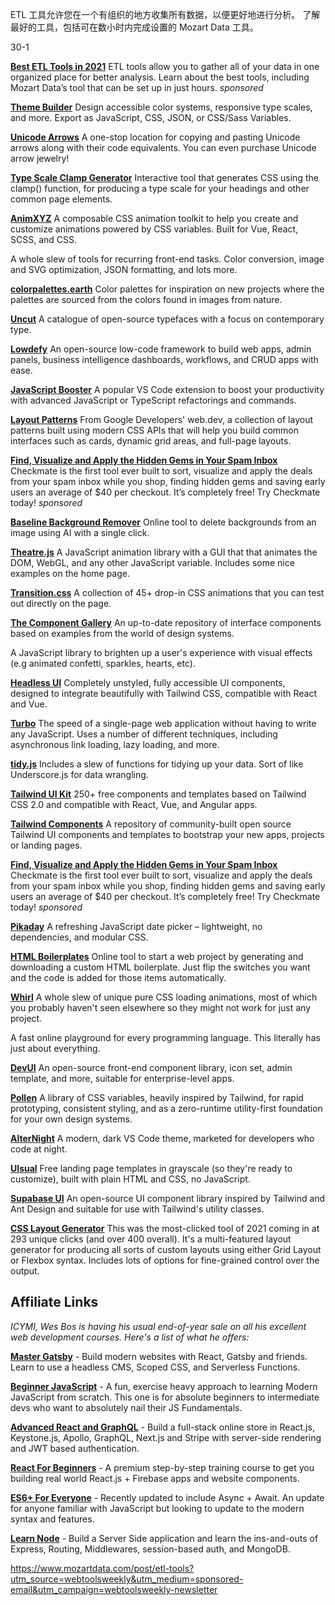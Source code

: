 ETL 工具允许您在一个有组织的地方收集所有数据，以便更好地进行分析。 了解最好的工具，包括可在数小时内完成设置的 Mozart Data 工具。

30-1

[**Best ETL Tools in 2021**](https://webtoolsweekly.us5.list-manage.com/track/click?u=ea228d7061e8bbfa8639666ad&id=2b766a62e7&e=c0e7b7b73a)
ETL tools allow you to gather all of your data in one organized place for better analysis. Learn about the best tools, including Mozart Data’s tool that can be set up in just hours. *sponsored* 

[**Theme Builder**](https://webtoolsweekly.us5.list-manage.com/track/click?u=ea228d7061e8bbfa8639666ad&id=3a9e4a688e&e=c0e7b7b73a)
Design accessible color systems, responsive type scales, and more. Export as JavaScript, CSS, JSON, or CSS/Sass Variables.

[**Unicode Arrows**](https://webtoolsweekly.us5.list-manage.com/track/click?u=ea228d7061e8bbfa8639666ad&id=e0c4db32eb&e=c0e7b7b73a)
A one-stop location for copying and pasting Unicode arrows along with their code equivalents. You can even purchase Unicode arrow jewelry!

[**Type Scale Clamp Generator**](https://webtoolsweekly.us5.list-manage.com/track/click?u=ea228d7061e8bbfa8639666ad&id=9b0995a842&e=c0e7b7b73a)
Interactive tool that generates CSS using the clamp() function, for producing a type scale for your headings and other common page elements.

[**AnimXYZ**](https://webtoolsweekly.us5.list-manage.com/track/click?u=ea228d7061e8bbfa8639666ad&id=d1d65a4494&e=c0e7b7b73a)
A composable CSS animation toolkit to help you create and customize animations powered by CSS variables. Built for Vue, React, SCSS, and CSS.


A whole slew of tools for recurring front-end tasks. Color conversion, image and SVG optimization, JSON formatting, and lots more.

[**colorpalettes.earth**](https://webtoolsweekly.us5.list-manage.com/track/click?u=ea228d7061e8bbfa8639666ad&id=65591a77af&e=c0e7b7b73a)
Color palettes for inspiration on new projects where the palettes are sourced from the colors found in images from nature.

[**Uncut**](https://webtoolsweekly.us5.list-manage.com/track/click?u=ea228d7061e8bbfa8639666ad&id=07ba980384&e=c0e7b7b73a)
A catalogue of open-source typefaces with a focus on contemporary type.

[**Lowdefy**](https://webtoolsweekly.us5.list-manage.com/track/click?u=ea228d7061e8bbfa8639666ad&id=6eb8967b32&e=c0e7b7b73a)
An open-source low-code framework to build web apps, admin panels, business intelligence dashboards, workflows, and CRUD apps with ease.

[**JavaScript Booster**](https://webtoolsweekly.us5.list-manage.com/track/click?u=ea228d7061e8bbfa8639666ad&id=e1705a3b21&e=c0e7b7b73a)
A popular VS Code extension to boost your productivity with advanced JavaScript or TypeScript refactorings and commands.

[**Layout Patterns**](https://webtoolsweekly.us5.list-manage.com/track/click?u=ea228d7061e8bbfa8639666ad&id=24cfdc5be4&e=c0e7b7b73a)
From Google Developers' web.dev, a collection of layout patterns built using modern CSS APIs that will help you build common interfaces such as cards, dynamic grid areas, and full-page layouts.

[**Find, Visualize and Apply the Hidden Gems in Your Spam Inbox**](https://webtoolsweekly.us5.list-manage.com/track/click?u=ea228d7061e8bbfa8639666ad&id=6cceaf1346&e=c0e7b7b73a)
Checkmate is the first tool ever built to sort, visualize and apply the deals from your spam inbox while you shop, finding hidden gems and saving early users an average of $40 per checkout. It’s completely free! Try Checkmate today! *sponsored* 

[**Baseline Background Remover**](https://webtoolsweekly.us5.list-manage.com/track/click?u=ea228d7061e8bbfa8639666ad&id=3513aa7d7b&e=c0e7b7b73a)
Online tool to delete backgrounds from an image using AI with a single click.

[**Theatre.js**](https://webtoolsweekly.us5.list-manage.com/track/click?u=ea228d7061e8bbfa8639666ad&id=5f3a50f96a&e=c0e7b7b73a)
A JavaScript animation library with a GUI that that animates the DOM, WebGL, and any other JavaScript variable. Includes some nice examples on the home page.

[**Transition.css**](https://webtoolsweekly.us5.list-manage.com/track/click?u=ea228d7061e8bbfa8639666ad&id=7895181575&e=c0e7b7b73a)
A collection of 45+ drop-in CSS animations that you can test out directly on the page.

[**The Component Gallery**](https://webtoolsweekly.us5.list-manage.com/track/click?u=ea228d7061e8bbfa8639666ad&id=77f008c2bc&e=c0e7b7b73a)
An up-to-date repository of interface components based on examples from the world of design systems.


A JavaScript library to brighten up a user's experience with visual effects (e.g animated confetti, sparkles, hearts, etc).

[**Headless UI**](https://webtoolsweekly.us5.list-manage.com/track/click?u=ea228d7061e8bbfa8639666ad&id=5ae0ae7958&e=c0e7b7b73a)
Completely unstyled, fully accessible UI components, designed to integrate beautifully with Tailwind CSS, compatible with React and Vue.

[**Turbo**](https://webtoolsweekly.us5.list-manage.com/track/click?u=ea228d7061e8bbfa8639666ad&id=49c875eef4&e=c0e7b7b73a)
The speed of a single-page web application without having to write any JavaScript. Uses a number of different techniques, including asynchronous link loading, lazy loading, and more.

[**tidy.js**](https://webtoolsweekly.us5.list-manage.com/track/click?u=ea228d7061e8bbfa8639666ad&id=cfde25b1e7&e=c0e7b7b73a)
Includes a slew of functions for tidying up your data. Sort of like Underscore.js for data wrangling.

[**Tailwind UI Kit**](https://webtoolsweekly.us5.list-manage.com/track/click?u=ea228d7061e8bbfa8639666ad&id=2150a4feca&e=c0e7b7b73a)
250+ free components and templates based on Tailwind CSS 2.0 and compatible with React, Vue, and Angular apps.

[**Tailwind Components**](https://webtoolsweekly.us5.list-manage.com/track/click?u=ea228d7061e8bbfa8639666ad&id=02e68c0343&e=c0e7b7b73a)
A repository of community-built open source Tailwind UI components and templates to bootstrap your new apps, projects or landing pages.

[**Find, Visualize and Apply the Hidden Gems in Your Spam Inbox**](https://webtoolsweekly.us5.list-manage.com/track/click?u=ea228d7061e8bbfa8639666ad&id=555002481a&e=c0e7b7b73a)
Checkmate is the first tool ever built to sort, visualize and apply the deals from your spam inbox while you shop, finding hidden gems and saving early users an average of $40 per checkout. It’s completely free! Try Checkmate today! *sponsored* 

[**Pikaday**](https://webtoolsweekly.us5.list-manage.com/track/click?u=ea228d7061e8bbfa8639666ad&id=5c5ed7bac1&e=c0e7b7b73a)
A refreshing JavaScript date picker – lightweight, no dependencies, and modular CSS.

[**HTML Boilerplates**](https://webtoolsweekly.us5.list-manage.com/track/click?u=ea228d7061e8bbfa8639666ad&id=e56161d23e&e=c0e7b7b73a)
Online tool to start a web project by generating and downloading a custom HTML boilerplate. Just flip the switches you want and the code is added for those items automatically.

[**Whirl**](https://webtoolsweekly.us5.list-manage.com/track/click?u=ea228d7061e8bbfa8639666ad&id=b28f96bbfb&e=c0e7b7b73a)
A whole slew of unique pure CSS loading animations, most of which you probably haven't seen elsewhere so they might not work for just any project.


A fast online playground for every programming language. This literally has just about everything.

[**DevUI**](https://webtoolsweekly.us5.list-manage.com/track/click?u=ea228d7061e8bbfa8639666ad&id=bcab8689e6&e=c0e7b7b73a)
An open-source front-end component library, icon set, admin template, and more, suitable for enterprise-level apps.

[**Pollen**](https://webtoolsweekly.us5.list-manage.com/track/click?u=ea228d7061e8bbfa8639666ad&id=7b6fc1df80&e=c0e7b7b73a)
A library of CSS variables, heavily inspired by Tailwind, for rapid prototyping, consistent styling, and as a zero-runtime utility-first foundation for your own design systems.

[**AlterNight**](https://webtoolsweekly.us5.list-manage.com/track/click?u=ea228d7061e8bbfa8639666ad&id=f2e6433586&e=c0e7b7b73a)
A modern, dark VS Code theme, marketed for developers who code at night.

[**UIsual**](https://webtoolsweekly.us5.list-manage.com/track/click?u=ea228d7061e8bbfa8639666ad&id=b31cd3efd3&e=c0e7b7b73a)
Free landing page templates in grayscale (so they're ready to customize), built with plain HTML and CSS, no JavaScript.

[**Supabase UI**](https://webtoolsweekly.us5.list-manage.com/track/click?u=ea228d7061e8bbfa8639666ad&id=52fa9b70a9&e=c0e7b7b73a)
An open-source UI component library inspired by Tailwind and Ant Design and suitable for use with Tailwind's utility classes.

[**CSS Layout Generator**](https://webtoolsweekly.us5.list-manage.com/track/click?u=ea228d7061e8bbfa8639666ad&id=e039784fba&e=c0e7b7b73a)
This was the most-clicked tool of 2021 coming in at 293 unique clicks (and over 400 overall). It's a multi-featured layout generator for producing all sorts of custom layouts using either Grid Layout or Flexbox syntax. Includes lots of options for fine-grained control over the output.



## Affiliate Links

*ICYMI, Wes Bos is having his usual end-of-year sale on all his excellent web development courses. Here's a list of what he offers:*

[**Master Gatsby**](https://webtoolsweekly.us5.list-manage.com/track/click?u=ea228d7061e8bbfa8639666ad&id=b5f65a35e2&e=c0e7b7b73a) - Build modern websites with React, Gatsby and friends. Learn to use a headless CMS, Scoped CSS, and Serverless Functions.

[**Beginner JavaScript**](https://webtoolsweekly.us5.list-manage.com/track/click?u=ea228d7061e8bbfa8639666ad&id=087b9baf30&e=c0e7b7b73a) - A fun, exercise heavy approach to learning Modern JavaScript from scratch. This one is for absolute beginners to intermediate devs who want to absolutely nail their JS Fundamentals.

[**Advanced React and GraphQL**](https://webtoolsweekly.us5.list-manage.com/track/click?u=ea228d7061e8bbfa8639666ad&id=8c087b38f0&e=c0e7b7b73a) - Build a full-stack online store in React.js, Keystone.js, Apollo, GraphQL, Next.js and Stripe with server-side rendering and JWT based authentication.

[**React For Beginners**](https://webtoolsweekly.us5.list-manage.com/track/click?u=ea228d7061e8bbfa8639666ad&id=446180dc34&e=c0e7b7b73a) - A premium step-by-step training course to get you building real world React.js + Firebase apps and website components.

[**ES6+ For Everyone**](https://webtoolsweekly.us5.list-manage.com/track/click?u=ea228d7061e8bbfa8639666ad&id=bc6465a2fb&e=c0e7b7b73a) - Recently updated to include Async + Await. An update for anyone familiar with JavaScript but looking to update to the modern syntax and features.

[**Learn Node**](https://webtoolsweekly.us5.list-manage.com/track/click?u=ea228d7061e8bbfa8639666ad&id=aff448456e&e=c0e7b7b73a) - Build a Server Side application and learn the ins-and-outs of Express, Routing, Middlewares, session-based auth, and MongoDB.

https://www.mozartdata.com/post/etl-tools?utm_source=webtoolsweekly&utm_medium=sponsored-email&utm_campaign=webtoolsweekly-newsletter